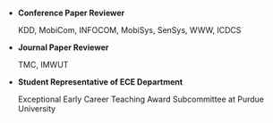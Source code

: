 - <strong>Conference Paper Reviewer</strong>

    KDD, MobiCom, INFOCOM, MobiSys, SenSys, WWW, ICDCS

- <strong>Journal Paper Reviewer</strong>

    TMC, IMWUT

- <strong>Student Representative of ECE Department</strong>

    Exceptional Early Career Teaching Award Subcommittee at Purdue University